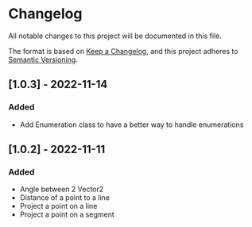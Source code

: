 # Changelog
All notable changes to this project will be documented in this file.

The format is based on [Keep a Changelog](https://keepachangelog.com/en/1.0.0/), and this project adheres to [Semantic Versioning](https://semver.org/spec/v2.0.0.html).


## [1.0.3] - 2022-11-14
### Added
- Add Enumeration class to have a better way to handle enumerations

## [1.0.2] - 2022-11-11
### Added
- Angle between 2 Vector2
- Distance of a point to a line
- Project a point on a line
- Project a point on a segment
